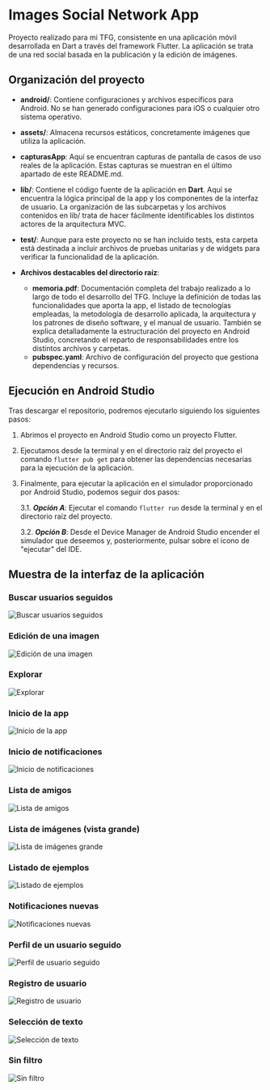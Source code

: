 # Images Social Network App

Proyecto realizado para mi TFG, consistente en una aplicación móvil desarrollada en Dart a través del framework Flutter. La aplicación se trata de una red social basada en la publicación y la edición de imágenes.

## Organización del proyecto

- **android/**: Contiene configuraciones y archivos específicos para Android. No se han generado configuraciones para iOS o cualquier otro sistema operativo.
  
- **assets/**: Almacena recursos estáticos, concretamente imágenes que utiliza la aplicación.

- **capturasApp**: Aquí se encuentran capturas de pantalla de casos de uso reales de la aplicación. Estas capturas se muestran en el último apartado de este README.md.
  
- **lib/**: Contiene el código fuente de la aplicación en **Dart**. Aquí se encuentra la lógica principal de la app y los componentes de la interfaz de usuario. La organización de las subcarpetas y los archivos contenidos en lib/ trata de hacer fácilmente identificables los distintos actores de la arquitectura MVC.
  
- **test/**: Aunque para este proyecto no se han incluido tests, esta carpeta está destinada a incluir archivos de pruebas unitarias y de widgets para verificar la funcionalidad de la aplicación.
  
- **Archivos destacables del directorio raíz**:
  - **memoria.pdf**: Documentación completa del trabajo realizado a lo largo de todo el desarrollo del TFG. Incluye la definición de todas las funcionalidades que aporta la app, el listado de tecnologías empleadas, la metodología de desarrollo aplicada, la arquitectura y los patrones de diseño software, y el manual de usuario. También se explica detalladamente la estructuración del proyecto en Android Studio, concretando el reparto de responsabilidades entre los distintos archivos y carpetas.
  - **pubspec.yaml**: Archivo de configuración del proyecto que gestiona dependencias y recursos.


## Ejecución en Android Studio

Tras descargar el repositorio, podremos ejecutarlo siguiendo los siguientes pasos:

1. Abrimos el proyecto en Android Studio como un proyecto Flutter.
2. Ejecutamos desde la terminal y en el directorio raíz del proyecto el comando `flutter pub get` para obtener las dependencias necesarias para la ejecución de la aplicación.
3. Finalmente, para ejecutar la aplicación en el simulador proporcionado por Android Studio, podemos seguir dos pasos:

   3.1. ***Opción A***: Ejecutar el comando `flutter run` desde la terminal y en el directorio raíz del proyecto.

   3.2. ***Opción B***: Desde el Device Manager de Android Studio encender el simulador que deseemos y, posteriormente, pulsar sobre el icono de "ejecutar" del IDE.


## Muestra de la interfaz de la aplicación

### Buscar usuarios seguidos
![Buscar usuarios seguidos](./capturasApp/buscarUsuariosSeguidos.png)

### Edición de una imagen
![Edición de una imagen](./capturasApp/editarImagen.png)

### Explorar
![Explorar](./capturasApp/explorar.png)

### Inicio de la app
![Inicio de la app](./capturasApp/inicio.png)

### Inicio de notificaciones
![Inicio de notificaciones](./capturasApp/inicioNotificaciones.png)

### Lista de amigos
![Lista de amigos](./capturasApp/listaAmigos.png)

### Lista de imágenes (vista grande)
![Lista de imágenes grande](./capturasApp/listaImagenesGrande.png)

### Listado de ejemplos
![Listado de ejemplos](./capturasApp/listadoEjemplos.png)

### Notificaciones nuevas
![Notificaciones nuevas](./capturasApp/nuevasNotificaciones.png)

### Perfil de un usuario seguido
![Perfil de usuario seguido](./capturasApp/perfilAjenoSeguido.png)

### Registro de usuario
![Registro de usuario](./capturasApp/registro.png)

### Selección de texto
![Selección de texto](./capturasApp/seleccion%20texto.png)

### Sin filtro
![Sin filtro](./capturasApp/sinFiltro.png)


